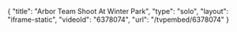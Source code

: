 {
    "title": "Arbor Team Shoot At Winter Park",
    "type": "solo",
    "layout": "iframe-static",
    "videoId": "6378074",
    "url": "\/tvpembed\/6378074"
}